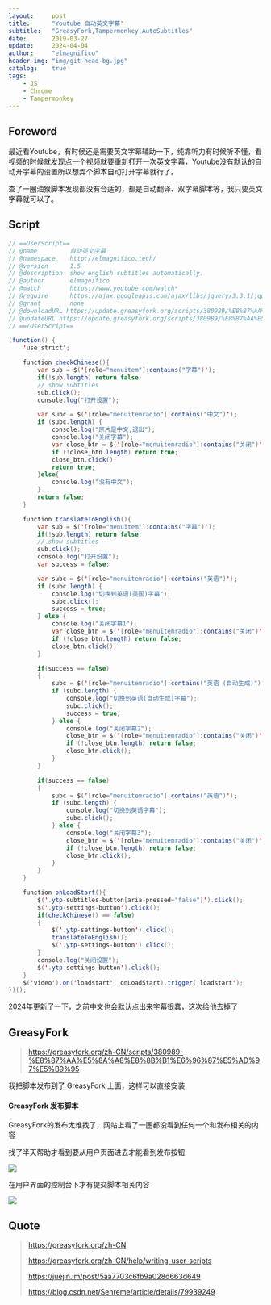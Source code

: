 ```yaml
---
layout:     post
title:      "Youtube 自动英文字幕"
subtitle:   "GreasyFork,Tampermonkey,AutoSubtitles"
date:       2019-03-27
update:     2024-04-04
author:     "elmagnifico"
header-img: "img/git-head-bg.jpg"
catalog:    true
tags:
    - JS
    - Chrome
    - Tampermonkey
---
```


## Foreword

最近看Youtube，有时候还是需要英文字幕辅助一下，纯靠听力有时候听不懂，看视频的时候就发现点一个视频就要重新打开一次英文字幕，Youtube没有默认的自动开字幕的设置所以想弄个脚本自动打开字幕就行了。

查了一圈油猴脚本发现都没有合适的，都是自动翻译、双字幕脚本等，我只要英文字幕就可以了。

## Script

```Java
// ==UserScript==
// @name         自动英文字幕
// @namespace    http://elmagnifico.tech/
// @version      1.5
// @description  show english subtitles automatically.
// @author       elmagnifico
// @match        https://www.youtube.com/watch*
// @require      https://ajax.googleapis.com/ajax/libs/jquery/3.3.1/jquery.min.js
// @grant        none
// @downloadURL https://update.greasyfork.org/scripts/380989/%E8%87%AA%E5%8A%A8%E8%8B%B1%E6%96%87%E5%AD%97%E5%B9%95.user.js
// @updateURL https://update.greasyfork.org/scripts/380989/%E8%87%AA%E5%8A%A8%E8%8B%B1%E6%96%87%E5%AD%97%E5%B9%95.meta.js
// ==/UserScript==

(function() {
    'use strict';

    function checkChinese(){
        var sub = $('[role="menuitem"]:contains("字幕")');
        if(!sub.length) return false;
        // show subtitles
        sub.click();
        console.log("打开设置");

        var subc = $('[role="menuitemradio"]:contains("中文")');
        if (subc.length) {
            console.log("原片是中文,退出");
            console.log("关闭字幕");
            var close_btn = $('[role="menuitemradio"]:contains("关闭")');
            if (!close_btn.length) return true;
            close_btn.click();
            return true;
        }else{
            console.log("没有中文");
        }
        return false;
    }

    function translateToEnglish(){
        var sub = $('[role="menuitem"]:contains("字幕")');
        if(!sub.length) return false;
        // show subtitles
        sub.click();
        console.log("打开设置");
        var success = false;

        var subc = $('[role="menuitemradio"]:contains("英语")');
        if (subc.length) {
            console.log("切换到英语(美国)字幕");
            subc.click();
            success = true;
        } else {
            console.log("关闭字幕1");
            var close_btn = $('[role="menuitemradio"]:contains("关闭")');
            if (!close_btn.length) return false;
            close_btn.click();
        }

        if(success == false)
        {
            subc = $('[role="menuitemradio"]:contains("英语 (自动生成)")');
            if (subc.length) {
                console.log("切换到英语(自动生成)字幕");
                subc.click();
                success = true;
            } else {
                console.log("关闭字幕2");
                close_btn = $('[role="menuitemradio"]:contains("关闭")');
                if (!close_btn.length) return false;
                close_btn.click();
            }
        }

        if(success == false)
        {
            subc = $('[role="menuitemradio"]:contains("英语")');
            if (subc.length) {
                console.log("切换到英语字幕");
                subc.click();
            } else {
                console.log("关闭字幕3");
                close_btn = $('[role="menuitemradio"]:contains("关闭")');
                if (!close_btn.length) return false;
                close_btn.click();
            }
        }
    }

    function onLoadStart(){
        $('.ytp-subtitles-button[aria-pressed="false"]').click();
        $('.ytp-settings-button').click();
        if(checkChinese() == false)
        {
            $('.ytp-settings-button').click();
            translateToEnglish();
            $('.ytp-settings-button').click();
        }
        console.log("关闭设置");
        $('.ytp-settings-button').click();
    }
    $('video').on('loadstart', onLoadStart).trigger('loadstart');
})();
```

2024年更新了一下，之前中文也会默认点出来字幕很蠢，这次给他去掉了



## GreasyFork

> https://greasyfork.org/zh-CN/scripts/380989-%E8%87%AA%E5%8A%A8%E8%8B%B1%E6%96%87%E5%AD%97%E5%B9%95

我把脚本发布到了 GreasyFork 上面，这样可以直接安装

#### GreasyFork 发布脚本

GreasyFork的发布太难找了，网站上看了一圈都没看到任何一个和发布相关的内容

找了半天帮助才看到要从用户页面进去才能看到发布按钮

![](https://img.elmagnifico.tech/static/upload/elmagnifico/5c9af4334de76.png)

在用户界面的控制台下才有提交脚本相关内容

![](https://img.elmagnifico.tech/static/upload/elmagnifico/5c9af45071bbc.png)

## Quote

> https://greasyfork.org/zh-CN
>
> https://greasyfork.org/zh-CN/help/writing-user-scripts
>
> https://juejin.im/post/5aa7703c6fb9a028d663d649
>
> https://blog.csdn.net/Senreme/article/details/79939249
